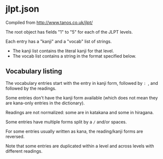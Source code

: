 # jlpt.json

Compiled from http://www.tanos.co.uk/jlpt/

The root object has fields "1" to "5" for each of the JLPT levels.

Each entry has a "kanji" and a "vocab" list of strings. 

- The kanji list contains the literal kanji for that level.
- The vocab list contains a string in the format specified below.

## Vocabulary listing

The vocabulary entries start with the entry in kanji form, followed by `: `,
and followed by the readings.

Some entries don't have the kanji form available (which does not mean they are
kana-only entries in the dictionary). 

Readings are not normalized: some are in katakana and some in hiragana.

Some entries have multiple forms split by a `/` and/or spaces.

For some entries usually written as kana, the reading/kanji forms are reversed.

Note that some entries are duplicated within a level and across levels with
different readings.
